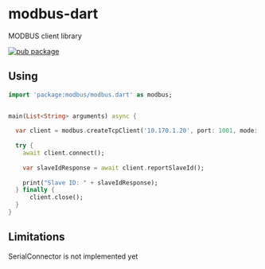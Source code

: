 # modbus-dart 

MODBUS client library

[![pub package](https://img.shields.io/pub/v/http.svg)](https://pub.dartlang.org/packages/modbus)


## Using

```dart
import 'package:modbus/modbus.dart' as modbus;


main(List<String> arguments) async {
    
  var client = modbus.createTcpClient('10.170.1.20', port: 1001, mode: modbus.ModbusMode.rtu);
    
  try {
    await client.connect();
    
    var slaveIdResponse = await client.reportSlaveId();
    
    print("Slave ID: " + slaveIdResponse);
  } finally {
      client.close();
  }
}
```


## Limitations

SerialConnector is not implemented yet
